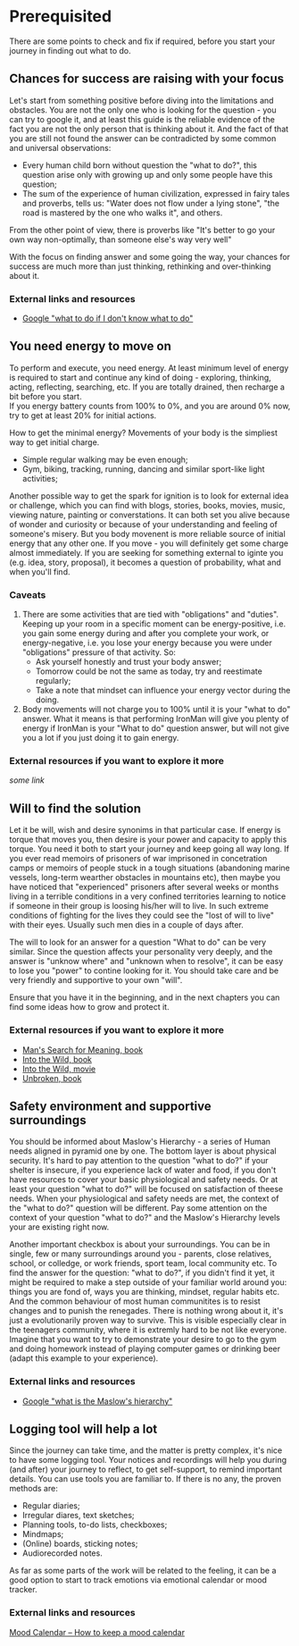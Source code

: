 # Prerequisited
There are some points to check and fix if required, before you start your journey in finding out what to do. 

## Chances for success are raising with your focus
Let's start from something positive before diving into the limitations and obstacles. You are not the only one who is looking for the question - you can try to google it, and at least this guide is the reliable evidence of the fact you are not the only person that is thinking about it. And the fact of that you are still not found the answer can be contradicted by some common and universal observations:
* Every human child born without question the "what to do?", this question arise only with growing up and only some people have this question;
* The sum of the experience of human civilization, expressed in fairy tales and proverbs, tells us: "Water does not flow under a lying stone", "the road is mastered by the one who walks it", and others. 

From the other point of view, there is proverbs like "It's better to go your own way non-optimally, than someone else's way very well"

With the focus on finding answer and some going the way, your chances for success are much more than just thinking, rethinking and over-thinking about it. 

### External links and resources
* [Google "what to do if I don't know what to do"](https://www.google.com/search?q=what+to+do+if+I+don%27t+know+what+to+do)

## You need energy to move on
To perform and execute, you need energy. At least minimum level of energy is required to start and continue any kind of doing - exploring, thinking, acting, reflecting, searching, etc. If you are totally drained, then recharge a bit before you start.  
If you energy battery counts from 100% to 0%, and you are around 0% now, try to get at least 20% for initial actions. 

How to get the minimal energy? Movements of your body is the simpliest way to get initial charge. 
* Simple regular walking may be even enough;
* Gym, biking, tracking, running, dancing and similar sport-like light activities; 

Another possible way to get the spark for ignition is to look for external idea or challenge, which you can find with blogs, stories, books, movies, music, viewing nature, painting or converstations. It can both set you alive because of wonder and curiosity or because of your understanding and feeling of someone's misery. But you body movenent is more reliable source of initial energy that any other one. If you move - you will definitely get some charge almost immediately. If you are seeking for something external to iginte you (e.g. idea, story, proposal), it becomes a question of probability, what and when you'll find. 

### Caveats
1. There are some activities that are tied with "obligations" and "duties". Keeping up your room in a specific moment can be energy-positive, i.e. you gain some energy during and after you complete your work, or energy-negative, i.e. you lose your energy because you were under "obligations" pressure of that activity. So:
    * Ask yourself honestly and trust your body answer;
    * Tomorrow could be not the same as today, try and reestimate regularly;
    * Take a note that mindset can influence your energy vector during the doing. 
2. Body movements will not charge you to 100% until it is your "what to do" answer. What it means is that performing IronMan will give you plenty of energy if IronMan is your "What to do" question answer, but will not give you a lot if you just doing it to gain energy. 

### External resources if you want to explore it more
_some link_

## Will to find the solution
Let it be will, wish and desire synonims in that particular case. If energy is torque that moves you, then desire is your power and capacity to apply this torque. You need it both to start your journey and keep going all way long. If you ever read memoirs of prisoners of war imprisoned in concetration camps or memoirs of people stuck in a tough situations (abandoning marine vessels, long-term wearther obstacles in mountains etc), then maybe you have noticed that "experienced" prisoners after several weeks or months living in a terrible conditions in a very confined territories learning to notice if someone in their group is loosing his/her will to live. In such extreme conditions of fighting for the lives they could see the "lost of will to live" with their eyes. Usually such men dies in a couple of days after. 

The will to look for an answer for a question "What to do" can be very similar. Since the question affects your personality very deeply, and the answer is "unknow where" and "unknown when to resolve", it can be easy to lose you "power" to contine looking for it. You should take care and be very friendly and supportive to your own "will". 

Ensure that you have it in the beginning, and in the next chapters you can find some ideas how to grow and protect it. 

### External resources if you want to explore it more
* [Man's Search for Meaning, book](https://en.wikipedia.org/wiki/Man%27s_Search_for_Meaning)
* [Into the Wild, book](https://en.wikipedia.org/wiki/Into_the_Wild_(Krakauer_book))
* [Into the Wild, movie](https://en.wikipedia.org/wiki/Into_the_Wild_(film))
* [Unbroken, book](https://en.wikipedia.org/wiki/Unbroken_(book))

## Safety environment and supportive surroundings
You should be informed about Maslow's Hierarchy - a series of Human needs aligned in pyramid one by one. The bottom layer is about physical security. It's hard to pay attention to the question "what to do?" if your shelter is insecure, if you experience lack of water and food, if you don't have resources to cover your basic physiological and safety needs. Or at least your question "what to do?" will be focused on satisfaction of theese needs. When your physiological and safety needs are met, the context of the "what to do?" question will be different. Pay some attention on the context of your question "what to do?" and the Maslow's Hierarchy levels your are existing right now.

Another important checkbox is about your surroundings. You can be in single, few or many surroundings around you - parents, close relatives, school, or colledge, or work friends, sport team, local community etc. To find the answer for the question: "what to do?", if you didn't find it yet, it might be required to make a step outside of your familiar world around you: things you are fond of, ways you are thinking, mindset, regular habits etc. And the common behaviour of most human communitites is to resist changes and to punish the renegades. There is nothing wrong about it, it's just a evolutionarily proven way to survive. This is visible especially clear in the teenagers community, where it is extremly hard to be not like everyone. Imagine that you want to try to demonstrate your desire to go to the gym and doing homework instead of playing computer games or drinking beer (adapt this example to your experience). 

### External links and resources
* [Google "what is the Maslow's hierarchy"](https://www.google.com/search?q=what+is+the+Maslow%27s+hierarchy)

## Logging tool will help a lot
Since the journey can take time, and the matter is pretty complex, it's nice to have some logging tool. Your notices and recordings will help you during (and after) your journey to reflect, to get self-support, to remind important details. 
You can use tools you are familiar to. If there is no any, the proven methods are:
* Regular diaries;
* Irregular diares, text sketches; 
* Planning tools, to-do lists, checkboxes;
* Mindmaps;
* (Online) boards, sticking notes;
* Audiorecorded notes.

As far as some parts of the work will be related to the feeling, it can be a good option to start to track emotions via emotional calendar or mood tracker.

### External links and resources
[Mood Calendar – How to keep a mood calendar](https://moodistory.com/2023/02/13/mood-calendar-how-to-keep-a-mood-calendar/)